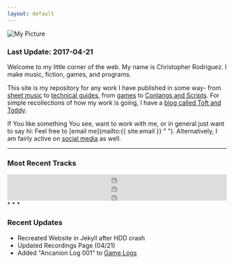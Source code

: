 ```yaml
---
layout: default
---
```



<img id="floatleft" src="https://s3.amazonaws.com/cdr255/cdr255-logo.png" alt="My Picture" />

### Last Update: 2017-04-21 

Welcome to my little corner of the web. My name is Christopher
Rodriguez. I make music, fiction, games, and programs.

This site is my repository for any work I have published in some way-
from [sheet music][] to [technical guides][], from [games][] to [Conlangs and
Scripts][]. For simple recollections of how my work is
going, I have a [blog called Toft and Toddy][2].

If You like something You see, want to work with me, or in general just
want to say hi: Feel free to [email me](mailto:{{ site.email }} " ").
Alternatively, I am fairly active on [social media][] as
well.

* * *

### Most Recent Tracks 

<!-- MIDI Composition -->

<iframe width="100%" height="20" scrolling="no" frameborder="no" src="https://w.soundcloud.com/player/?url=https%3A//api.soundcloud.com/tracks/301008371&amp;color=ff5500&amp;inverse=false&amp;auto_play=false&amp;show_user=true">
 </iframe>
<!-- One-Take Recording -->

<iframe width="100%" height="20" scrolling="no" frameborder="no" src="https://w.soundcloud.com/player/?url=https%3A//api.soundcloud.com/tracks/222278673&amp;color=ff5500&amp;inverse=false&amp;auto_play=false&amp;show_user=true">
 </iframe>
<!-- Chiptune Recording -->

<iframe width="100%" height="20" scrolling="no" frameborder="no" src="https://w.soundcloud.com/player/?url=https%3A//api.soundcloud.com/tracks/208498416&amp;color=ff5500&amp;inverse=false&amp;auto_play=false&amp;show_user=true">
 </iframe>
* * *

### Recent Updates 

* Recreated Website in Jekyll after HDD crash
* Updated Recordings Page (04/21)
* Added "Ancanion Log 001" to [Game Logs][]



[sheet music]: compositions.html
[technical guides]: howtos.html
[Game Logs]: logs.html
[games]: games.html
[social media]: links.html
[Conlangs and Scripts]: conlangs.html
[2]: http://www.toftandtoddy.com
